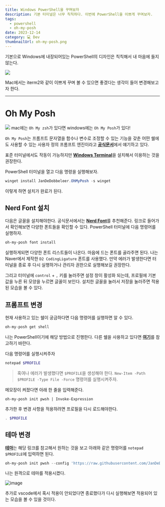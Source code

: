 ```yaml
---
title: Windows PowerShell을 꾸며보자
description: 기본 터미널은 너무 칙칙하다. 이번에 PowerShell을 이쁘게 꾸며보자.
tags:
  - powershell
  - oh-my-posh
date: 2023-12-14
category: 💻 Dev
thumbnailUrl: oh-my-posh.png
---
```


기본으로 Windows에 내장되어있는 PowerShell의 디자인은 칙칙해서 내 마음에 들지 않는다.

![](https://upload.wikimedia.org/wikipedia/commons/d/d5/Windows_PowerShell_1.0_PD.png)

Mac에서는 iterm2와 같이 이쁘게 꾸며 볼 수 있으면 좋겠다는 생각이 들어 변경해보고자 한다.

---

# Oh My Posh

![](https://ohmyposh.dev/img/hero.png)
mac에는 `Oh My zsh`가 있다면 windows에는 `Oh My Posh`가 있다!

`Oh My Posh`는 프롬프트 문자열을 함수나 변수로 조정할 수 있는 기능을 갖춘 어떤 쉘에도 사용할 수 있는 사용자 정의 프롬프트 엔진이라고 [**공식문서**](https://ohmyposh.dev/docs/)에서 얘기하고 있다.

표준 터미널에서도 작동이 가능하지만 [**Windows Terminal**](https://apps.microsoft.com/detail/9N0DX20HK701?rtc=1&hl=ko-kr&gl=KR)을 설치해서 이용하는 것을 권장한다.

PowerShell 터미널을 열고 다음 명령을 실행해보자.

```powershell
winget install JanDeDobbeleer.OhMyPosh -s winget
```

이렇게 하면 설치가 완료가 된다.

## Nerd Font 설치

다음은 글꼴을 설치해야한다. 공식문서에서는 [**Nerd Font**](https://www.nerdfonts.com/)를 추천해준다.
링크로 들어가서 확인해보면 다양한 폰트들을 확인할 수 있다.
PowerShell 터미널에 다음 명령어를 실행하자.

```powershell
oh-my-posh font install
```

실행하게되면 다양한 폰트 리스트들이 나온다. 마음에 드는 폰트를 골라주면 된다.
나는 Naver에서 제작한 `D2 CodingLigature` 폰트를 사용했다.
만약 에러가 발생한다면 터미널을 종료 후 다시 실행하거나 관리자 권한으로 실행해보길 권장한다.

그리고 터미널에 `control` + `,` 키를 눌러주면 설정 창이 활성화 되는데, 프로필에 기본 값을 누른 뒤 모양을 누르면 글꼴이 보인다. 설치한 글꼴을 눌러서 저장을 눌러주면 적용 된 모습을 볼 수 있다.

## 프롬프트 변경

현재 사용하고 있는 쉘이 궁금하다면 다음 명령어를 실행하면 알 수 있다.

```powershell
oh-my-posh get shell
```

나는 PowerShell이기에 해당 방법으로 진행한다. 다른 쉘을 사용하고 있다면 [**여기**](https://ohmyposh.dev/docs/installation/prompt)를 참고하기 바란다.

다음 명령어를 실행시켜주자

```powershell
notepad $PROFILE
```

> 혹여나 에러가 발생했다면 `$PROFILE`을 생성해야 한다.
> `New-Item -Path $PROFILE -Type File -Force` 명령어를 실행시켜주자.

메모장이 켜졌다면 아래 한 줄을 입력해준다.

```
oh-my-posh init pwsh | Invoke-Expression
```

추가한 후 변경 사항을 적용하려면 프로필을 다시 로드해야한다.

```powershell
. $PROFILE
```

## 테마 변경

[**테마**](https://ohmyposh.dev/docs/themes)는 해당 링크를 참고해서 원하는 것을 보고 아래와 같은 명령어를 `notepad $PROFILE`에 입력하면 된다.

```powershell
oh-my-posh init pwsh --config 'https://raw.githubusercontent.com/JanDeDobbeleer/oh-my-posh/main/themes/제목만변경.omp.json' | Invoke-Expression
```

나는 원격으로 테마를 적용시켰다.

![image](/images/oh-my-posh-done.png)

추가로 vscode에서 혹시 적용이 안되었다면 종료했다가 다시 실행해보면 적용되어 있는 모습을 볼 수 있을 것이다.
